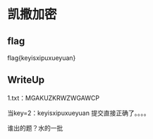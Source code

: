 # 凯撒加密

## flag
flag{keyisxipuxueyuan}

## WriteUp
1.txt：MGAKUZKRWZWGAWCP

当key=2：keyisxipuxueyuan
提交直接正确了。。。。

谁出的题？水的一批
